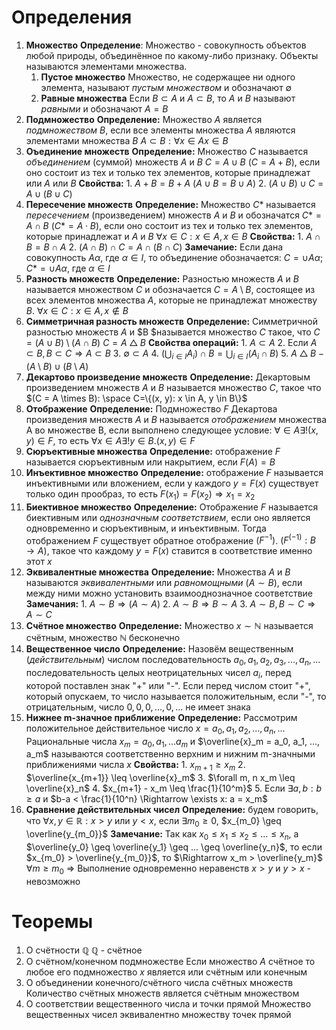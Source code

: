 # Определения
1. **Множество**
	**Определение**: Множество - совокупность объектов любой природы, объединённое по какому-либо признаку. Объекты называются элементами множества.
	1. **Пустое множество**
		Множество, не содержащее ни одного элемента, называют *пустым множеством* и обозначают $\emptyset$
	2. **Равные множества**
		Если $B \subset A$ и $A \subset B$, то $A$ и $B$ называют *равными* и обозначают $A = B$
2. **Подмножество**
	**Определение:** Множество $A$ является *подмножеством* $B$, если все элементы множества $A$ являются элементами множества $B$
	$A \subset B: \forall x \in A  x \in B$
3. **Оъединение множеств**
	**Определение:** Множество $C$ называется *объединением* (суммой) множеств $A$ и $B$ $C = A \cup B$ ($C = A + B$), если оно состоит из тех и только тех элементов, которые принадлежат или $A$ или $B$
	**Свойства:**
		1. $A + B = B + A$ ($A \cup B = B \cup A$)
		2. $(A \cup B) \cup C = A \cup (B \cup C)$
4. **Пересечение множеств**
	**Определение:** Множество $C$* называется *пересечением* (произведением) множеств $A$ и $B$ и обозначатся $C* = A \cap B$ $(C* = A \cdot B)$, если оно состоит из тех и только тех элементов, которые принадлежат и $A$ и $B$
	$\forall x \in C: x \in A, x \in B$
	**Свойства:** 
		1. $A \cap B = B \cap A$
		2. $(A \cap B) \cap C = A \cap (B \cap C)$
	**Замечание:** Если дана совокупность $A\alpha$, где $\alpha \in I$, то объединение обозначается: $C = \cup A\alpha$; $C* = \cup A\alpha$, где $\alpha \in I$
5. **Разность множеств**
	**Определение:** Разностью множеств $A$ и $B$ называется множеством $C$ и обозначается $C = A \setminus B$, состоящее из всех элементов множества $A$, которые не принадлежат множеству $B$.
	 $\forall x \in C: x \in A , x \notin B$
6. **Симметричная разность множеств**
	**Определение:** Симметричной разностью множеств $A$ и $B $называется множество $C$ такое, что $C = (A \cup B) \setminus (A \cap B)$
	$C = A \bigtriangleup B$
	**Свойства операций:**
		1. $A \subset A$
		2. Если $A \subset B, B \subset C \Rightarrow A \subset B$
		3. $\emptyset \subset A$
		4. $\left( \bigcup_{i \in I} A_i \right) \cap B = \bigcup_{i \in I} (A_i \cap B)$
		5. $A \bigtriangleup B - (A \setminus B) \cup (B \setminus A)$
7. **Декартово произведение множеств**
	**Определение:** Декартовым произведением множеств $A$ и $B$  называется множество $C$, такое что $(C = A \times B): \space C=\{(x, y): x \in A, y \in B\}$
8. **Отображение**
	**Определение:** Подмножество $F$ Декартова произведения множеств $A$ и $B$ называется *отображением* множества A во множестве B, если выполнено следующее условие: $\forall \in A \exists! (x, y) \in F$, то есть $\forall x \in A \exists! y \in B. (x,y) \in F$
9. **Сюръективные множества**
	**Определение:** отображение $F$ называется сюръективным или накрытием, если $F(A)=B$
10. **Инъективное множество**
	**Определение:** отображение $F$ называется инъективными или вложением, если у каждого $y = F(x)$ существует только один прообраз, то есть $F(x_1)=F(x_2) \Rightarrow x_1=x_2$
11. **Биективное множество**
	**Определение:** Отображение $F$ называется биективным или *однозначным соответствием*, если оно является одновременно и сюръективным, и инъективным. Тогда отображением $F$ существует обратное отображение $(F^{-1})$. $(F^(-1): B \rightarrow A)$, такое что каждому $y = F(x)$ ставится в соответствие именно этот $x$
12. **Эквивалентные множества**
	**Определение:** Множества $A$ и $B$ называются *эквивалентными* или *равномощными* $(A \sim B)$, если между ними можно установить взаимооднозначное соответствие
	**Замечания:**
		1. $A \sim B \Rightarrow (A \sim A)$
		2. $A \sim B \Rightarrow B \sim A$
		3. $A \sim B, B \sim C \Rightarrow A \sim C$
13. **Счётное множество**
	**Определение:** Множество $x \sim \mathbb {N}$ называется счётным, множество $\mathbb {N}$ бесконечно
14. **Вещественное число**
	**Определение:** Назовём вещественным (*действительным*) числом последовательность $a_0, a_1, a_2, a_3, ..., a_n, ...$ последовательность целых неотрицательных чисел $a_i$, перед которой поставлен знак "+" или "-". 
	Если перед числом стоит "+", который опускаем, то число называется положительным, если "-", то отрицательным, число $0, 0, 0, ..., 0, ...$ не имеет знака
15. **Нижнее m-значное приближение**
	**Определение:** Рассмотрим положительное действительное число $x = a_0, a_1, a_2, ..., a_n, ...$ Рациональные числа $x_m = a_0, a_1, ... a_m$ и $\overline{x}_m = a_0, a_1, ..., a_m$ называются соответственно верхним и нижним m-значными приближениями числа $x$
	**Свойства:** 
		1. $x_{m+1} \geq x_m$
		2. $\overline{x_{m+1}} \leq \overline{x}_m$
		3. $\forall m, n x_m \leq \overline{x}_n$
		4. $x_{m+1} - x_m \leq \frac{1}{10^m}$
		5. Если $\exists a, b: b \geq a$ и $b-a < \frac{1}{10^n} \Rightarrow \exists x: a = x_m$
16. **Сравнение действительных чисел**
	**Определение:** будем говорить, что $\forall x, y \in \mathbb{R}: x > y$ или $y < x$, если $\exists m_0 \geq 0$, $x_{m_0} \geq \overline{y_{m_0}}$
	__Замечание:__ Так как $x_0 \leq x_1 \leq x_2 \leq ... \leq x_n$, а $\overline{y_0} \geq \overline{y_1} \geq ... \geq \overline{y_n}$, то если $x_{m_0} > \overline{y_{m_0}}$, то $\Rightarrow x_m  > \overline{y_m}$  $\forall m \geq m_0$ 
	$\Rightarrow$  Выполнение одновременно неравенств $x > y$ и $y > x$ - невозможно
 
# Теоремы
1. О счётности $\mathbb {Q}$
	$\mathbb {Q}$ - счётное
2. О счётном/конечном подмножестве
	Если множество $A$ счётное то любое его подмножество $x$ является или счётным или конечным
3. О объединении конечного/счётного числа счётных множеств
	Количество счётных множеств является счётным множеством
4. О соответствии вещественного числа и точки прямой
	Множество вещественных чисел эквивалентно множеству точек прямой
